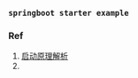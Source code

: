 ### `springboot starter example`





### Ref

1. [启动原理解析](http://tengj.top/2017/03/09/springboot3/)
2. 